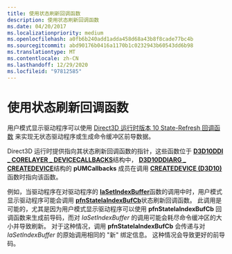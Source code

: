 ```yaml
---
title: 使用状态刷新回调函数
description: 使用状态刷新回调函数
ms.date: 04/20/2017
ms.localizationpriority: medium
ms.openlocfilehash: a0fb6b240add1adda458d68a43b8f8cade77bc4b
ms.sourcegitcommit: abd90176b0416a1170b1c0232943b60543dd6b98
ms.translationtype: MT
ms.contentlocale: zh-CN
ms.lasthandoff: 12/29/2020
ms.locfileid: "97812585"
---
```

# <a name="using-the-state-refresh-callback-functions"></a>使用状态刷新回调函数

用户模式显示驱动程序可以使用 [Direct3D 运行时版本 10 State-Refresh 回调函数](direct3d-runtime-functions-called-by-user-mode.md) 来实现无状态驱动程序或生成命令缓冲区前导数据。

Direct3D 运行时提供指向其状态刷新回调函数的指针，这些函数位于 [**D3D10DDI \_ CORELAYER \_ DEVICECALLBACKS**](/windows-hardware/drivers/ddi/d3d10umddi/ns-d3d10umddi-d3d10ddi_corelayer_devicecallbacks)结构中， [**D3D10DDIARG \_ CREATEDEVICE**](/windows-hardware/drivers/ddi/d3d10umddi/ns-d3d10umddi-d3d10ddiarg_createdevice)结构的 **pUMCallbacks** 成员在调用 [**CREATEDEVICE (D3D10)**](/windows-hardware/drivers/ddi/d3d10umddi/nc-d3d10umddi-pfnd3d10ddi_createdevice)函数时指向该函数。

例如，当驱动程序在对驱动程序的 [**IaSetIndexBuffer**](/windows-hardware/drivers/ddi/d3d10umddi/nc-d3d10umddi-pfnd3d10ddi_ia_setindexbuffer)函数的调用中时，用户模式显示驱动程序可能会调用 [**pfnStateIaIndexBufCb**](/windows-hardware/drivers/ddi/d3d10umddi/nc-d3d10umddi-pfnd3d10ddi_state_ia_indexbuf_cb)状态刷新回调函数。 此调用是可能的，尤其是因为用户模式显示驱动程序可以使用 **pfnStateIaIndexBufCb** 回调函数来生成前导码，而对 *IaSetIndexBuffer* 的调用可能会耗尽命令缓冲区的大小并导致刷新。 对于这种情况，调用 **pfnStateIaIndexBufCb** 会传递与对 *IaSetIndexBuffer* 的原始调用相同的 "新" 绑定信息。 这种情况会导致更好的前导码。
